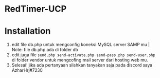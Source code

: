 # RedTimer-UCP

# Installation
1. edit file db.php untuk mengconfig koneksi MySQL server SAMP mu | Note: file db.php ada di folder db
2. edit juga file `send.php send-activate.php send-pass.php send-user.php` di folder vendor untuk mengcofing mail server dari hosting web mu.
3. Selesai! jika ada pertanyaan silahkan tanyakan saja pada discord saya AzharHrj#7230

